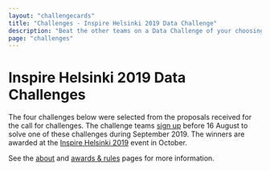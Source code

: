 ```yaml
---
layout: "challengecards"
title: "Challenges - Inspire Helsinki 2019 Data Challenge"
description: "Beat the other teams on a Data Challenge of your choosing in September 2019"
page: "challenges"
---
```

# Inspire Helsinki 2019 Data Challenges

The four challenges below were selected from the proposals received for the call for challenges. The challenge teams [sign up](./signup.html) before 16 August to solve one of these challenges during September 2019. The winners are awarded at the [Inspire Helsinki 2019](https://www.inspire-helsinki-2019.fi/) event in October.

See the [about](/about.html) and [awards & rules](/rules.html) pages for more information.
